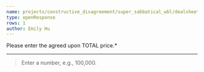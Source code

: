 ```yaml
---
name: projects/constructive_disagreement/super_sabbatical_wbl/dealsheet_price.md
type: openResponse
rows: 1
author: Emily Hu
---
```


Please enter the agreed upon TOTAL price.\*

---

> Enter a number, e.g., 100,000.
